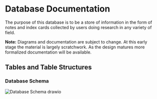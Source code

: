 # Database Documentation

The purpose of this database is to be a store of information in the form of notes and index cards collected by users doing research in any variety of field.

**Note:** Diagrams and documentation are subject to change. At this early stage the material is largely scratchwork. As the design matures more formalized documentation will be available.

## Tables and Table Structures

### Database Schema

![Database Schema drawio](https://github.com/PatersonMichael/cs2-honors-project-knowledge-base-app/assets/33883467/2525acca-2834-459c-b5a3-fd19c49fde0b)
